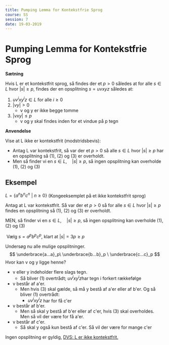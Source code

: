 ```yaml
---
title: Pumping Lemma for Kontekstfrie Sprog
course: SS
session: 7
date: 19-03-2019
---
```


# Pumping Lemma for Kontekstfrie Sprog

**Sætning** 

Hvis L er et kontekstfrit sprog, så findes der et $p>0$ således at for alle $s\in L$ hvor $|s|\geq p$,
findes der en opsplitning $s=uvxyz$ således at:

1. $uv^ixy^iz\in L$ for alle $i\geq0$
2. $|vy|>0$
    * v og y er ikke begge tomme
3. $|vxy|\le p$
    * v og y skal findes inden for et vindue på p tegn



**Anvendelse**

Vise at L ikke er kontekstfrit (modstridsbevis):

* Antag L var kontekstfrit, så var der et $p>0​$ så alle $s\in L​$ hvor $|s|\geq p​$ har en opsplitning så (1), (2) og (3) er overholdt.
* Men så finder vi en $s\in L, \quad |s|\geq p​$, så ingen opsplitning kan overholde (1), (2) og (3)



## Eksempel

$L=\{a^nb^nc^n\ | \ n \geq 0\}$ 	(Kongeeksemplet på et ikke kontekstfrit sprog)



Antag at L var kontekstfrit. Så var der et $p>0$ så for alle $s\in L$ hvor $|s|\geq p$ findes en opsplitning så (1), (2) og (3) er overholdt.

MEN, så finder vi en $s\in L, \quad |s|\geq p$, så ingen opsplitning kan overholde (1), (2) og (3)

​	Vælg $s=a^pb^pc^p$, 	klart at $|s|=3p\geq p$

Undersøg nu alle mulige opsplitninger.
$$
\underbrace{a...a}_p\ \underbrace{b...b}_p \ \underbrace{c...c}_p
$$
Hvor kan v og y ligge henne? 

* v eller y indeholder flere slags tegn.
    * Så bliver (1) overtrådt; $uv^ixy^i z​$ har tegn i forkert rækkefølge
* v består af a'er.
    * Men hvis (3) skal gælde, så må y bestå af a'er eller af b'er. Og så bliver (1) overtrådt:
        * $uv^ixy^i z$ har for få c'er
* v består af b'er. 
    * Men så skal y bestå af b'er eller af c'er, hvis (3) skal overholdes. Men så vil der være for få a'er.
* v består af c'er.
    * Så skal y også kun bestå af c'er. Så vil der være for mange c'er

Ingen opsplitning er gyldig, <u>DVS: L er ikke kontekstfrit.</u> 